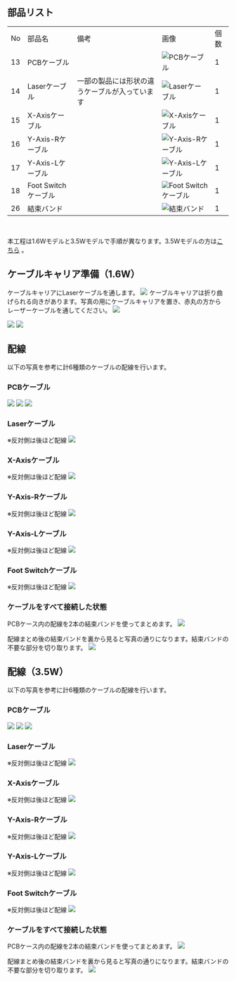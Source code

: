 ## 部品リスト
<table class="packing-list">
<tbody>
<tr>
<td>No</td>
<td>部品名</td>
<td>備考</td>
<td class="packing-img">画像</td>
<td>個数</td>
</tr>
<tr>
<td>13</td>
<td>PCBケーブル</td>
<td></td>
<td><img src="./images/07/kp7-8.jpg" alt="PCBケーブル"></td>
<td>1</td>
</tr>
<tr>
<td>14</td>
<td>Laserケーブル</td>
<td>一部の製品には形状の違うケーブルが入っています</td>
<td><img src="./images/07/kp7-9.jpg" alt="Laserケーブル"></td>
<td>1</td>
</tr>
<tr>
<td>15</td>
<td>X-Axisケーブル</td>
<td></td>
<td><img src="./images/07/kp7-10.jpg" alt="X-Axisケーブル"></td>
<td>1</td>
</tr>
<tr>
<td>16</td>
<td>Y-Axis-Rケーブル</td>
<td></td>
<td><img src="./images/07/kp7-11.jpg" alt="Y-Axis-Rケーブル"></td>
<td>1</td>
</tr>
<tr>
<td>17</td>
<td>Y-Axis-Lケーブル</td>
<td></td>
<td><img src="./images/07/kp7-12.jpg" alt="Y-Axis-Lケーブル"></td>
<td>1</td>
</tr>
<tr>
<td>18</td>
<td>Foot Switchケーブル</td>
<td></td>
<td><img src="./images/07/kp7-13.jpg" alt="Foot Switchケーブル"></td>
<td>1</td>
</tr>
<tr>
<td>26</td>
<td>結束バンド</td>
<td></td>
<td><img src="./images/07/kp7-7.jpg" alt="結束バンド"></td>
<td>1</td>
</tr>
</tbody>
</table>

<br>

本工程は1.6Wモデルと3.5Wモデルで手順が異なります。3.5Wモデルの方は<a href="#35W">こちら</a>
。

## ケーブルキャリア準備（1.6W）
ケーブルキャリアにLaserケーブルを通します。
<img src="./images/08/mini-1000mm_08_24.jpg">
ケーブルキャリアは折り曲げられる向きがあります。写真の用にケーブルキャリアを置き、赤丸の方から
レーザーケーブルを通してください。
<img src="./images/08/mini-1000mm_08_49.jpg">

<img src="./images/08/mini-1000mm_08_25.jpg">

<img src="./images/08/mini-1000mm_08_26.jpg">


## 配線
以下の写真を参考に計6種類のケーブルの配線を行います。

### PCBケーブル
<img src="./images/07/mini-1000mm_07_01.jpg">

<img src="./images/07/mini-1000mm_07_02.jpg">

<img src="./images/07/mini-1000mm_07_03.jpg">

### Laserケーブル
※反対側は後ほど配線
<img src="./images/07/mini-1000mm_07_04.jpg">

### X-Axisケーブル
※反対側は後ほど配線
<img src="./images/07/mini-1000mm_07_05.jpg">

### Y-Axis-Rケーブル
※反対側は後ほど配線
<img src="./images/07/mini-1000mm_07_06.jpg">

### Y-Axis-Lケーブル
※反対側は後ほど配線
<img src="./images/07/mini-1000mm_07_07.jpg">

### Foot Switchケーブル
※反対側は後ほど配線
<img src="./images/07/mini-1000mm_07_08.jpg">

### ケーブルをすべて接続した状態
PCBケース内の配線を2本の結束バンドを使ってまとめます。
<img src="./images/07/mini-1000mm_07_09.jpg">

配線まとめ後の結束バンドを裏から見ると写真の通りになります。結束バンドの不要な部分を切り取ります。
<img src="./images/07/mini-1000mm_07_21.jpg">

## 配線（3.5W）
以下の写真を参考に計6種類のケーブルの配線を行います。

### PCBケーブル
<img src="./images/07/mini-1000mm_07_12.jpg">

<img src="./images/07/mini-1000mm_07_13.jpg">

<img src="./images/07/mini-1000mm_07_14.jpg">

### Laserケーブル
※反対側は後ほど配線
<img src="./images/07/mini-1000mm_07_15.jpg">

### X-Axisケーブル
※反対側は後ほど配線
<img src="./images/07/mini-1000mm_07_16.jpg">

### Y-Axis-Rケーブル
※反対側は後ほど配線
<img src="./images/07/mini-1000mm_07_17.jpg">

### Y-Axis-Lケーブル
※反対側は後ほど配線
<img src="./images/07/mini-1000mm_07_18.jpg">

### Foot Switchケーブル
※反対側は後ほど配線
<img src="./images/07/mini-1000mm_07_19.jpg">

### ケーブルをすべて接続した状態
PCBケース内の配線を2本の結束バンドを使ってまとめます。
<img src="./images/07/mini-1000mm_07_20.jpg">

配線まとめ後の結束バンドを裏から見ると写真の通りになります。結束バンドの不要な部分を切り取ります。
<img src="./images/07/mini-1000mm_07_21.jpg">
